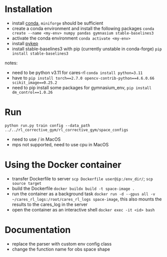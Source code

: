 # Installation 
- install [conda](https://docs.conda.io/projects/conda/en/latest/user-guide/install/index.html), `miniforge` should be sufficient 
- create a conda environment and install the following packages `conda create --name <my-env> numpy pandas gymnasium stable-baselines3`
- activate the conda environment `conda activate <my-env>` 
- install [pykep](https://esa.github.io/pykep/installation.html)
- install stable-baselines3 with pip (currently unstable in conda-forge) `pip install stable-baselines3`

notes: 
- need to be python v3.11 for cares-rl `conda install python=3.11`
- have to `pip install torch==2.7.0 opencv-contrib-python==4.6.0.66 scikit_image==0.25.2`
- need to pip install some packages for gymnasium_env, `pip install dm_control==1.0.26`

# Run
`python run.py train config --data_path ../../rl_corrective_gym/rl_corrective_gym/space_configs`
- need to use / in MacOS
- mps not supported, need to use cpu in MacOS

# Using the Docker container
- transfer Dockerfile to server `scp Dockerfile user@ip:/env_dir/`; `scp source target`
- build the Dockerfile `docker buildx build -t space-image .`
- run the container as a background task `docker run -d --gpus all -v ~/cares_rl_logs:/root/cares_rl_logs space-image`, this also mounts the results to the cares_log in the server
- open the container as an interactive shell `docker exec -it <id> bash`

# Documentation 
- replace the parser with custom env config class
- change the function name for obs space shape